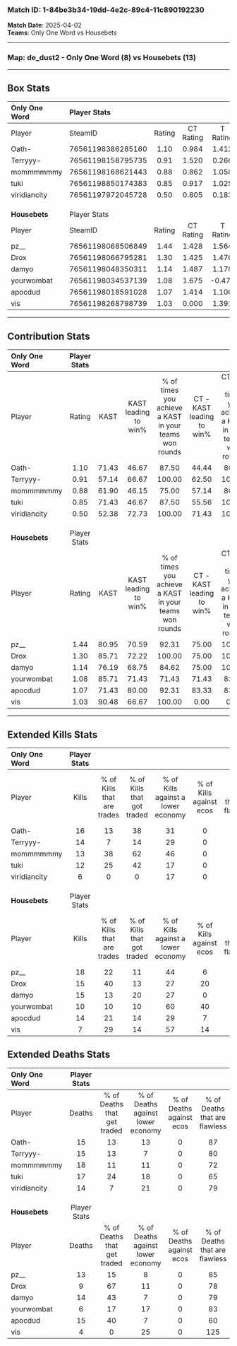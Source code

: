 ### Match ID: 1-84be3b34-19dd-4e2c-89c4-11c890192230  
**Match Date**: 2025-04-02  
**Teams**: Only One Word vs Housebets  

---  

### **Map**: de_dust2 - Only One Word (8) vs Housebets (13)  
---  

## Box Stats  

| **Only One Word** | Player Stats      |        |           |          |       |       |       |         |        |      |     |
| :- | :- | :-: | :-: | :-: | :-: | :-: | :-: | :-: | :-: | :-: | :-: |
| Player            | SteamID           | Rating | CT Rating | T Rating | KAST  |  ADR  | Kills | Assists | Deaths | K/D  | HS% |
| Oath-             | 76561198386285160 |  1.10  |   0.984   |  1.412   | 71.43 | 72.6  |  16   |    1    |   15   | 1.07 | 62  |
| Terryyy-          | 76561198158795735 |  0.91  |   1.520   |  0.266   | 57.14 | 66.6  |  14   |    4    |   15   | 0.93 | 57  |
| mommmmmmy         | 76561198168621443 |  0.88  |   0.862   |  1.058   | 61.90 | 82.8  |  13   |    5    |   18   | 0.72 | 76  |
| tuki              | 76561198850174383 |  0.85  |   0.917   |  1.025   | 71.43 | 59.9  |  12   |    2    |   17   | 0.71 | 50  |
| viridiancity      | 76561197972045728 |  0.50  |   0.805   |  0.183   | 52.38 | 43.3  |   6   |    5    |   14   | 0.43 | 33  |
|                   |                   |        |           |          |       |       |       |         |        |      |     |
|                   |                   |        |           |          |       |       |       |         |        |      |     |
|                   |                   |        |           |          |       |       |       |         |        |      |     |
| **Housebets**     | Player Stats      |        |           |          |       |       |       |         |        |      |     |
| Player            | SteamID           | Rating | CT Rating | T Rating | KAST  |  ADR  | Kills | Assists | Deaths | K/D  | HS% |
| pz__              | 76561198068506849 |  1.44  |   1.428   |  1.564   | 80.95 | 102.8 |  18   |   10    |   13   | 1.38 | 22  |
| Drox              | 76561198066795281 |  1.30  |   1.425   |  1.476   | 85.71 | 67.6  |  15   |    2    |   9    | 1.67 | 66  |
| damyo             | 76561198048350311 |  1.14  |   1.487   |  1.178   | 76.19 | 75.6  |  15   |    4    |   14   | 1.07 | 46  |
| yourwombat        | 76561198034537139 |  1.08  |   1.675   |  -0.471  | 85.71 | 40.1  |  10   |    2    |   6    | 1.67 | 40  |
| apocdud           | 76561198018591028 |  1.07  |   1.414   |  1.106   | 71.43 | 80.6  |  14   |    7    |   15   | 0.93 | 57  |
| vis               | 76561198268798739 |  1.03  |   0.000   |  1.391   | 90.48 | 34.1  |   7   |    2    |   4    | 1.75 | 71  |
---  

## Contribution Stats  

| **Only One Word** | Player Stats |       |                      |                                                        |                           |                                                             |                          |                                                            |
| :- | :-: | :-: | :-: | :-: | :-: | :-: | :-: | :-: |
| Player            |    Rating    | KAST  | KAST leading to win% | % of times you achieve a KAST in your teams won rounds | CT - KAST leading to win% | CT - % of times you achieve a KAST in your teams won rounds | T - KAST leading to win% | T - % of times you achieve a KAST in your teams won rounds |
| Oath-             |     1.10     | 71.43 |        46.67         |                         87.50                          |           44.44           |                            80.00                            |          50.00           |                           100.00                           |
| Terryyy-          |     0.91     | 57.14 |        66.67         |                         100.00                         |           62.50           |                           100.00                            |          75.00           |                           100.00                           |
| mommmmmmy         |     0.88     | 61.90 |        46.15         |                         75.00                          |           57.14           |                            80.00                            |          33.33           |                           66.67                            |
| tuki              |     0.85     | 71.43 |        46.67         |                         87.50                          |           55.56           |                           100.00                            |          33.33           |                           66.67                            |
| viridiancity      |     0.50     | 52.38 |        72.73         |                         100.00                         |           71.43           |                           100.00                            |          75.00           |                           100.00                           |
|                   |              |       |                      |                                                        |                           |                                                             |                          |                                                            |
|                   |              |       |                      |                                                        |                           |                                                             |                          |                                                            |
|                   |              |       |                      |                                                        |                           |                                                             |                          |                                                            |
| **Housebets**     | Player Stats |       |                      |                                                        |                           |                                                             |                          |                                                            |
| Player            |    Rating    | KAST  | KAST leading to win% | % of times you achieve a KAST in your teams won rounds | CT - KAST leading to win% | CT - % of times you achieve a KAST in your teams won rounds | T - KAST leading to win% | T - % of times you achieve a KAST in your teams won rounds |
| pz__              |     1.44     | 80.95 |        70.59         |                         92.31                          |           75.00           |                           100.00                            |          66.67           |                           85.71                            |
| Drox              |     1.30     | 85.71 |        72.22         |                         100.00                         |           75.00           |                           100.00                            |          70.00           |                           100.00                           |
| damyo             |     1.14     | 76.19 |        68.75         |                         84.62                          |           75.00           |                           100.00                            |          62.50           |                           71.43                            |
| yourwombat        |     1.08     | 85.71 |        71.43         |                         71.43                          |           71.43           |                            83.33                            |           0.00           |                            0.00                            |
| apocdud           |     1.07     | 71.43 |        80.00         |                         92.31                          |           83.33           |                            83.33                            |          77.78           |                           100.00                           |
| vis               |     1.03     | 90.48 |        66.67         |                         100.00                         |           0.00            |                            0.00                             |          66.67           |                           100.00                           |
---  

## Extended Kills Stats  

| **Only One Word** | Player Stats |                            |                            |                                    |                         |                              |                                 |                                       |                    |           |
| :- | :-: | :-: | :-: | :-: | :-: | :-: | :-: | :-: | :-: | :-: |
| Player            |    Kills     | % of Kills that are trades | % of Kills that got traded | % of Kills against a lower economy | % of Kills against ecos | % of Kills that are flawless | % of Kills that are close duels | % of Kills that are assisted by flash | Pistol Round Kills | AWP Kills |
| Oath-             |      16      |             13             |             38             |                 31                 |            0            |              81              |                0                |                   0                   |         4          |     0     |
| Terryyy-          |      14      |             7              |             14             |                 29                 |            0            |              57              |                0                |                   0                   |         1          |     0     |
| mommmmmmy         |      13      |             38             |             62             |                 46                 |            0            |              62              |                8                |                   8                   |         1          |     0     |
| tuki              |      12      |             25             |             42             |                 17                 |            0            |              83              |                0                |                   0                   |         1          |     0     |
| viridiancity      |      6       |             0              |             0              |                 17                 |            0            |              83              |                0                |                   0                   |         1          |     5     |
|                   |              |                            |                            |                                    |                         |                              |                                 |                                       |                    |           |
|                   |              |                            |                            |                                    |                         |                              |                                 |                                       |                    |           |
|                   |              |                            |                            |                                    |                         |                              |                                 |                                       |                    |           |
| **Housebets**     | Player Stats |                            |                            |                                    |                         |                              |                                 |                                       |                    |           |
| Player            |    Kills     | % of Kills that are trades | % of Kills that got traded | % of Kills against a lower economy | % of Kills against ecos | % of Kills that are flawless | % of Kills that are close duels | % of Kills that are assisted by flash | Pistol Round Kills | AWP Kills |
| pz__              |      18      |             22             |             11             |                 44                 |            6            |              78              |                6                |                   0                   |         0          |    13     |
| Drox              |      15      |             40             |             13             |                 27                 |           20            |              60              |                7                |                   7                   |         2          |     0     |
| damyo             |      15      |             13             |             20             |                 27                 |            0            |              87              |                7                |                  13                   |         0          |     4     |
| yourwombat        |      10      |             10             |             10             |                 60                 |           40            |              80              |                0                |                  30                   |         2          |     0     |
| apocdud           |      14      |             21             |             14             |                 29                 |            7            |              71              |               14                |                  14                   |         2          |     0     |
| vis               |      7       |             29             |             14             |                 57                 |           14            |             143              |                0                |                   0                   |         1          |     0     |
## Extended Deaths Stats  

| **Only One Word** | Player Stats |                             |                                   |                          |                               |                            |                           |               |
| :- | :-: | :-: | :-: | :-: | :-: | :-: | :-: | :-: |
| Player            |    Deaths    | % of Deaths that get traded | % of Deaths against lower economy | % of Deaths against ecos | % of Deaths that are flawless | % of Deaths that are close | % of Deaths while blinded | Deaths to AWP |
| Oath-             |      15      |             13              |                13                 |            0             |              87               |             7              |            20             |       5       |
| Terryyy-          |      15      |             13              |                 7                 |            0             |              80               |             0              |             7             |       3       |
| mommmmmmy         |      18      |             11              |                11                 |            0             |              72               |             11             |             6             |       5       |
| tuki              |      17      |             24              |                18                 |            0             |              65               |             6              |             6             |       1       |
| viridiancity      |      14      |              7              |                21                 |            0             |              79               |             7              |            14             |       3       |
|                   |              |                             |                                   |                          |                               |                            |                           |               |
|                   |              |                             |                                   |                          |                               |                            |                           |               |
|                   |              |                             |                                   |                          |                               |                            |                           |               |
| **Housebets**     | Player Stats |                             |                                   |                          |                               |                            |                           |               |
| Player            |    Deaths    | % of Deaths that get traded | % of Deaths against lower economy | % of Deaths against ecos | % of Deaths that are flawless | % of Deaths that are close | % of Deaths while blinded | Deaths to AWP |
| pz__              |      13      |             15              |                 8                 |            0             |              85               |             0              |             0             |       1       |
| Drox              |      9       |             67              |                11                 |            0             |              78               |             0              |             0             |       1       |
| damyo             |      14      |             43              |                 7                 |            0             |              79               |             7              |             0             |       1       |
| yourwombat        |      6       |             17              |                17                 |            0             |              83               |             0              |             0             |       1       |
| apocdud           |      15      |             40              |                 7                 |            0             |              60               |             0              |             7             |       1       |
| vis               |      4       |              0              |                25                 |            0             |              125              |             0              |             0             |       0       |
